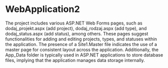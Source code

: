 # WebApplication2

The project includes various ASP.NET Web Forms pages, such as dodaj_projekt.aspx (add project), dodaj_rodzaj.aspx (add type), and dodaj_status.aspx (add status), among others. These pages suggest functionalities for adding and editing projects, types, and statuses within the application. The presence of a Site1.Master file indicates the use of a master page for consistent layout across the application. Additionally, the App_Data folder is typically used in ASP.NET applications to store database files, implying that the application manages data storage internally.

